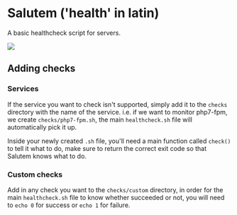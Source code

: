 # Salutem ('health' in latin)

A basic healthcheck script for servers.

![](https://i.imgur.com/wNUgVlO.gif)


## Adding checks

### Services

If the service you want to check isn't supported, simply add it to the `checks` directory with the name of the service.
i.e. if we want to monitor php7-fpm, we create `checks/php7-fpm.sh`, the main `healthcheck.sh` file will automatically pick it up.

Inside your newly created `.sh` file, you'll need a main function called `check()` to tell it what to do, make sure
to return the correct exit code so that Salutem knows what to do.

### Custom checks

Add in any check you want to the `checks/custom` directory, in order for the main `healthcheck.sh` file to know whether succeeded or not, you will need to `echo 0` for success or `echo 1` for failure.
